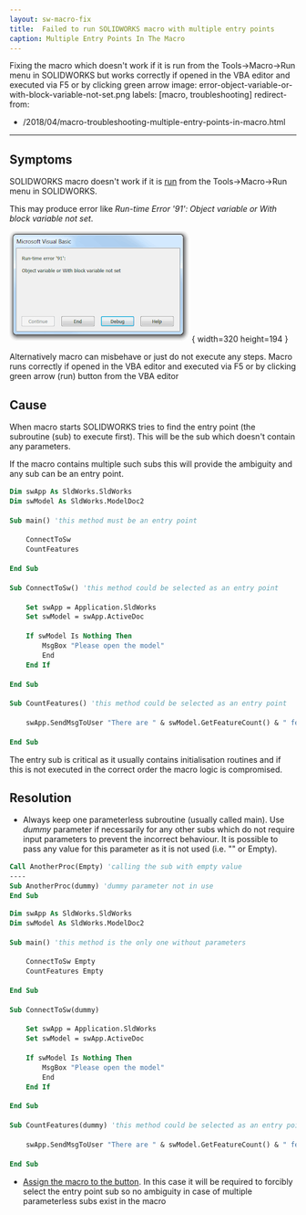 ```yaml
---
layout: sw-macro-fix
title:  Failed to run SOLIDWORKS macro with multiple entry points
caption: Multiple Entry Points In The Macro
---
```

 Fixing the macro which doesn't work if it is run from the Tools->Macro->Run menu in SOLIDWORKS but works correctly if opened in the VBA editor and executed via F5 or by clicking green arrow
image: error-object-variable-or-with-block-variable-not-set.png
labels: [macro, troubleshooting]
redirect-from:
  - /2018/04/macro-troubleshooting-multiple-entry-points-in-macro.html
---
## Symptoms

SOLIDWORKS macro doesn't work if it is [run](https://help.solidworks.com/2016/english/solidworks/sldworks/t_run_macro.htm) from the Tools->Macro->Run menu in SOLIDWORKS.

This may produce error like *Run-time Error '91': Object variable or With block variable not set*.

!['Run-time Error '91': Object variable or With block variable not set when running the macro](error-object-variable-or-with-block-variable-not-set.png){ width=320 height=194 }

Alternatively macro can misbehave or just do not execute any steps.
Macro runs correctly if opened in the VBA editor and executed via F5 or by clicking green arrow (run) button from the VBA editor

## Cause

When macro starts SOLIDWORKS tries to find the entry point (the subroutine (sub) to execute first). This will be the sub which doesn't contain any parameters.

If the macro contains multiple such subs this will provide the ambiguity and any sub can be an entry point.

~~~ vb
Dim swApp As SldWorks.SldWorks
Dim swModel As SldWorks.ModelDoc2

Sub main() 'this method must be an entry point

    ConnectToSw
    CountFeatures
    
End Sub

Sub ConnectToSw() 'this method could be selected as an entry point
    
    Set swApp = Application.SldWorks
    Set swModel = swApp.ActiveDoc
    
    If swModel Is Nothing Then
        MsgBox "Please open the model"
        End
    End If
    
End Sub

Sub CountFeatures() 'this method could be selected as an entry point
    
    swApp.SendMsgToUser "There are " & swModel.GetFeatureCount() & " features in the active model"
    
End Sub
~~~



The entry sub is critical as it usually contains initialisation routines and if this is not executed in the correct order the macro logic is compromised.

## Resolution

* Always keep one parameterless subroutine (usually called main). Use *dummy* parameter if necessarily for any other subs which do not require input parameters to prevent the incorrect behaviour. It is possible to pass any value for this parameter as it is not used (i.e. "" or Empty).

~~~ vb
Call AnotherProc(Empty) 'calling the sub with empty value
----
Sub AnotherProc(dummy) 'dummy parameter not in use
End Sub
~~~

~~~ vb
Dim swApp As SldWorks.SldWorks
Dim swModel As SldWorks.ModelDoc2

Sub main() 'this method is the only one without parameters

    ConnectToSw Empty
    CountFeatures Empty
    
End Sub

Sub ConnectToSw(dummy)
    
    Set swApp = Application.SldWorks
    Set swModel = swApp.ActiveDoc
    
    If swModel Is Nothing Then
        MsgBox "Please open the model"
        End
    End If
    
End Sub

Sub CountFeatures(dummy) 'this method could be selected as an entry point
    
    swApp.SendMsgToUser "There are " & swModel.GetFeatureCount() & " features in the active model"
    
End Sub
~~~



* [Assign the macro to the button](/docs/codestack/solidworks-api/getting-started/macros/macro-buttons). In this case it will be required to forcibly select the entry point sub so no ambiguity in case of multiple parameterless subs exist in the macro
